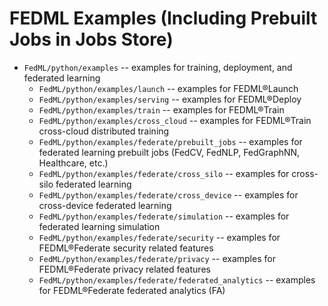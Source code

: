 
# FEDML Examples (Including Prebuilt Jobs in Jobs Store)

- `FedML/python/examples` -- examples for training, deployment, and federated learning
  - `FedML/python/examples/launch` -- examples for FEDML®Launch
  - `FedML/python/examples/serving` -- examples for FEDML®Deploy
  - `FedML/python/examples/train` -- examples for FEDML®Train
  - `FedML/python/examples/cross_cloud` -- examples for FEDML®Train cross-cloud distributed training
  - `FedML/python/examples/federate/prebuilt_jobs` -- examples for federated learning prebuilt jobs (FedCV, FedNLP, FedGraphNN, Healthcare, etc.)
  - `FedML/python/examples/federate/cross_silo` -- examples for cross-silo federated learning
  - `FedML/python/examples/federate/cross_device` -- examples for cross-device federated learning
  - `FedML/python/examples/federate/simulation` -- examples for federated learning simulation
  - `FedML/python/examples/federate/security` -- examples for FEDML®Federate security related features
  - `FedML/python/examples/federate/privacy` -- examples for FEDML®Federate privacy related features
  - `FedML/python/examples/federate/federated_analytics` -- examples for FEDML®Federate federated analytics (FA)
